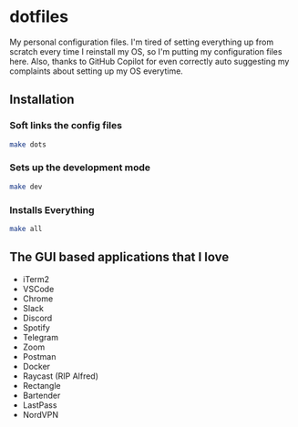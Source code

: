 # dotfiles

My personal configuration files. I'm tired of setting everything up from scratch every time I reinstall my OS, so I'm putting my configuration files here. Also, thanks to GitHub Copilot for even correctly auto suggesting my complaints about setting up my OS everytime. 

## Installation


### Soft links the config files
```bash
make dots
```

### Sets up the development mode
```bash
make dev
```

### Installs Everything
```bash
make all
```

## The GUI based applications that I love 
- iTerm2
- VSCode
- Chrome
- Slack
- Discord
- Spotify
- Telegram
- Zoom
- Postman
- Docker
- Raycast (RIP Alfred)
- Rectangle
- Bartender
- LastPass
- NordVPN